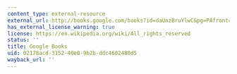 ```yaml
---
content_type: external-resource
external_url: http://books.google.com/books?id=daUnzBruYlwC&pg=PAfrontcover
has_external_license_warning: true
license: https://en.wikipedia.org/wiki/All_rights_reserved
status: ''
title: Google Books
uid: 02178acd-3152-40e0-9b2b-ddc4602480d5
wayback_url: ''
---
```

